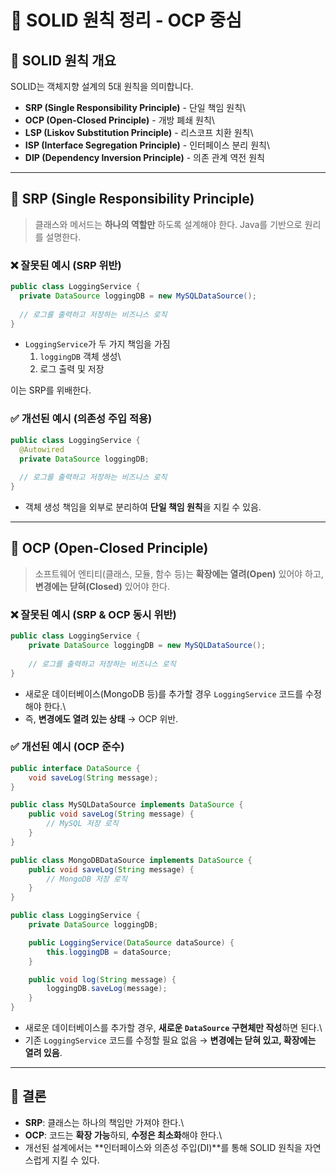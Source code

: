 # 📘 SOLID 원칙 정리 - OCP 중심

## 🔹 SOLID 원칙 개요

SOLID는 객체지향 설계의 5대 원칙을 의미합니다.

-   **SRP (Single Responsibility Principle)** - 단일 책임 원칙\
-   **OCP (Open-Closed Principle)** - 개방 폐쇄 원칙\
-   **LSP (Liskov Substitution Principle)** - 리스코프 치환 원칙\
-   **ISP (Interface Segregation Principle)** - 인터페이스 분리 원칙\
-   **DIP (Dependency Inversion Principle)** - 의존 관계 역전 원칙

------------------------------------------------------------------------

## 🔹 SRP (Single Responsibility Principle)

> 클래스와 메서드는 **하나의 역할만** 하도록 설계해야 한다.
> Java를 기반으로 원리를 설명한다.

### ❌ 잘못된 예시 (SRP 위반)

``` java
public class LoggingService {
  private DataSource loggingDB = new MySQLDataSource();
  
  // 로그를 출력하고 저장하는 비즈니스 로직
}
```

-   `LoggingService`가 두 가지 책임을 가짐
    1)  `loggingDB` 객체 생성\
    2)  로그 출력 및 저장

이는 SRP를 위배한다.

### ✅ 개선된 예시 (의존성 주입 적용)

``` java
public class LoggingService {
  @Autowired
  private DataSource loggingDB;
  
  // 로그를 출력하고 저장하는 비즈니스 로직
}
```

-   객체 생성 책임을 외부로 분리하여 **단일 책임 원칙**을 지킬 수 있음.

------------------------------------------------------------------------

## 🔹 OCP (Open-Closed Principle)

> 소프트웨어 엔티티(클래스, 모듈, 함수 등)는 **확장에는 열려(Open)**
> 있어야 하고, **변경에는 닫혀(Closed)** 있어야 한다.

### ❌ 잘못된 예시 (SRP & OCP 동시 위반)

``` java
public class LoggingService {
    private DataSource loggingDB = new MySQLDataSource();
    
    // 로그를 출력하고 저장하는 비즈니스 로직
}
```

-   새로운 데이터베이스(MongoDB 등)를 추가할 경우 `LoggingService`
    코드를 수정해야 한다.\
-   즉, **변경에도 열려 있는 상태** → OCP 위반.

### ✅ 개선된 예시 (OCP 준수)

``` java
public interface DataSource {
    void saveLog(String message);
}

public class MySQLDataSource implements DataSource {
    public void saveLog(String message) {
        // MySQL 저장 로직
    }
}

public class MongoDBDataSource implements DataSource {
    public void saveLog(String message) {
        // MongoDB 저장 로직
    }
}

public class LoggingService {
    private DataSource loggingDB;

    public LoggingService(DataSource dataSource) {
        this.loggingDB = dataSource;
    }

    public void log(String message) {
        loggingDB.saveLog(message);
    }
}
```

-   새로운 데이터베이스를 추가할 경우, **새로운 `DataSource` 구현체만
    작성**하면 된다.\
-   기존 `LoggingService` 코드를 수정할 필요 없음 → **변경에는 닫혀
    있고, 확장에는 열려 있음**.

------------------------------------------------------------------------

## 📝 결론

-   **SRP**: 클래스는 하나의 책임만 가져야 한다.\
-   **OCP**: 코드는 **확장 가능**하되, **수정은 최소화**해야 한다.\
-   개선된 설계에서는 **인터페이스와 의존성 주입(DI)**를 통해 SOLID
    원칙을 자연스럽게 지킬 수 있다.
